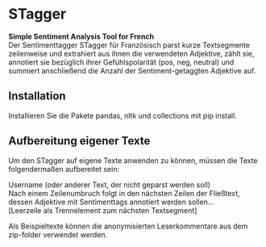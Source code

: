 # STagger
**Simple Sentiment Analysis Tool for French**  
Der Sentimenttagger STagger für Französisch parst kurze Textsegmente zeilenweise und extrahiert aus ihnen die verwendeten Adjektive, zählt sie, annotiert sie bezüglich ihrer Gefühlspolarität (pos, neg, neutral) und summiert anschließend die Anzahl der Sentiment-getaggten Adjektive auf. 


## Installation
Installieren Sie die Pakete pandas, nltk und collections mit pip install.

## Aufbereitung eigener Texte 
Um den STagger auf eigene Texte anwenden zu können, müssen die Texte folgendermaßen aufbereitet sein:

Username (oder anderer Text, der nicht geparst werden soll)  
Nach einem Zeilenumbruch folgt in den nächsten Zeilen der Fließtext, dessen Adjektive mit Sentimenttags annotiert werden sollen...  
[Leerzeile als Trennelement zum nächsten Textsegment]  

Als Beispieltexte können die anonymisierten Leserkommentare aus dem zip-folder verwendet werden.
